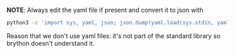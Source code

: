 **NOTE**: Always edit the yaml file if present and convert it to json with

```bash
python3 -c 'import sys, yaml, json; json.dump(yaml.load(sys.stdin, yaml.SafeLoader), sys.stdout, indent=4)' < file.yaml > file.json
```

Reason that we don't use yaml files: it's not part of the standard library
so brython doesn't understand it.
